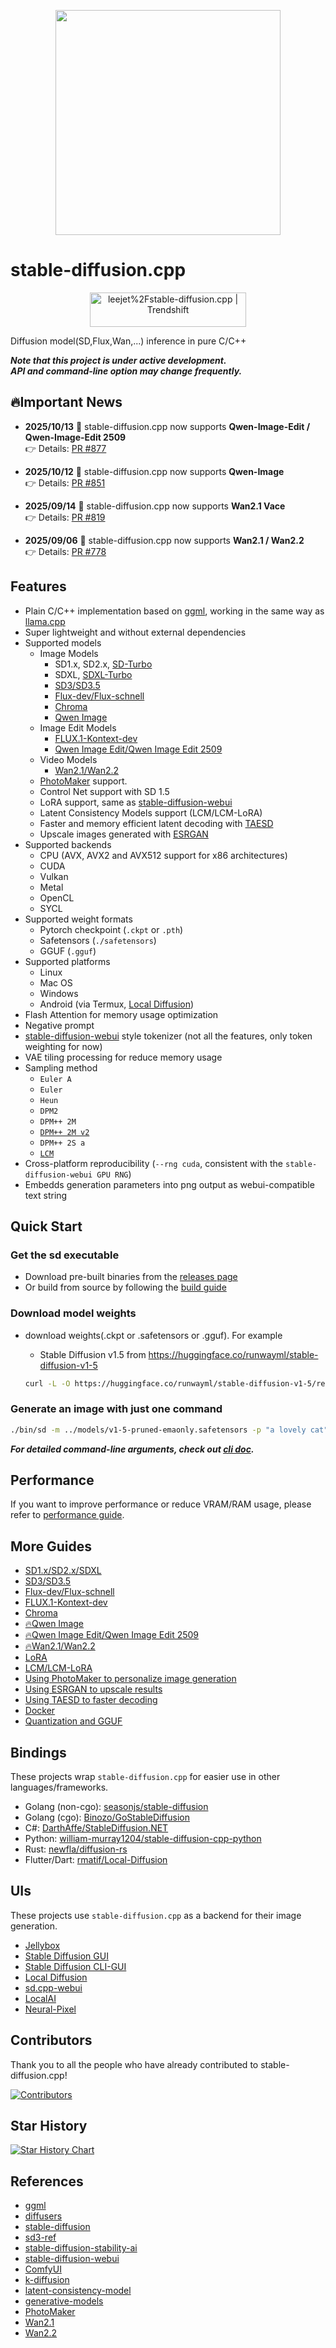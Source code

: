 <p align="center">
  <img src="./assets/cat_with_sd_cpp_42.png" width="360x">
</p>

# stable-diffusion.cpp

<div align="center">
<a href="https://trendshift.io/repositories/9714" target="_blank"><img src="https://trendshift.io/api/badge/repositories/9714" alt="leejet%2Fstable-diffusion.cpp | Trendshift" style="width: 250px; height: 55px;" width="250" height="55"/></a>
</div>

Diffusion model(SD,Flux,Wan,...) inference in pure C/C++

***Note that this project is under active development. \
API and command-line option may change frequently.***

## 🔥Important News

* **2025/10/13** 🚀 stable-diffusion.cpp now supports **Qwen-Image-Edit / Qwen-Image-Edit 2509**  
  👉 Details: [PR #877](https://github.com/leejet/stable-diffusion.cpp/pull/877)

* **2025/10/12** 🚀 stable-diffusion.cpp now supports **Qwen-Image**  
  👉 Details: [PR #851](https://github.com/leejet/stable-diffusion.cpp/pull/851)

* **2025/09/14** 🚀 stable-diffusion.cpp now supports **Wan2.1 Vace**  
  👉 Details: [PR #819](https://github.com/leejet/stable-diffusion.cpp/pull/819)

* **2025/09/06** 🚀 stable-diffusion.cpp now supports **Wan2.1 / Wan2.2**  
  👉 Details: [PR #778](https://github.com/leejet/stable-diffusion.cpp/pull/778)

## Features

- Plain C/C++ implementation based on [ggml](https://github.com/ggerganov/ggml), working in the same way as [llama.cpp](https://github.com/ggerganov/llama.cpp)
- Super lightweight and without external dependencies
- Supported models
  - Image Models
    - SD1.x, SD2.x, [SD-Turbo](https://huggingface.co/stabilityai/sd-turbo)
    - SDXL, [SDXL-Turbo](https://huggingface.co/stabilityai/sdxl-turbo)
    - [SD3/SD3.5](./docs/sd3.md)
    - [Flux-dev/Flux-schnell](./docs/flux.md)
    - [Chroma](./docs/chroma.md)
    - [Qwen Image](./docs/qwen_image.md)
  - Image Edit Models
    - [FLUX.1-Kontext-dev](./docs/kontext.md)
    - [Qwen Image Edit/Qwen Image Edit 2509](./docs/qwen_image_edit.md)
  - Video Models
    - [Wan2.1/Wan2.2](./docs/wan.md)
  - [PhotoMaker](https://github.com/TencentARC/PhotoMaker) support.
  - Control Net support with SD 1.5
  - LoRA support, same as [stable-diffusion-webui](https://github.com/AUTOMATIC1111/stable-diffusion-webui/wiki/Features#lora)
  - Latent Consistency Models support (LCM/LCM-LoRA)
  - Faster and memory efficient latent decoding with [TAESD](https://github.com/madebyollin/taesd)
  - Upscale images generated with [ESRGAN](https://github.com/xinntao/Real-ESRGAN)
- Supported backends
  - CPU (AVX, AVX2 and AVX512 support for x86 architectures)
  - CUDA
  - Vulkan
  - Metal
  - OpenCL
  - SYCL
- Supported weight formats
  - Pytorch checkpoint (`.ckpt` or `.pth`)
  - Safetensors (`./safetensors`)
  - GGUF (`.gguf`)
- Supported platforms
    - Linux
    - Mac OS
    - Windows
    - Android (via Termux, [Local Diffusion](https://github.com/rmatif/Local-Diffusion))
- Flash Attention for memory usage optimization
- Negative prompt
- [stable-diffusion-webui](https://github.com/AUTOMATIC1111/stable-diffusion-webui) style tokenizer (not all the features, only token weighting for now)
- VAE tiling processing for reduce memory usage
- Sampling method
    - `Euler A`
    - `Euler`
    - `Heun`
    - `DPM2`
    - `DPM++ 2M`
    - [`DPM++ 2M v2`](https://github.com/AUTOMATIC1111/stable-diffusion-webui/discussions/8457)
    - `DPM++ 2S a`
    - [`LCM`](https://github.com/AUTOMATIC1111/stable-diffusion-webui/issues/13952)
- Cross-platform reproducibility (`--rng cuda`, consistent with the `stable-diffusion-webui GPU RNG`)
- Embedds generation parameters into png output as webui-compatible text string

## Quick Start

### Get the sd executable

- Download pre-built binaries from the [releases page](https://github.com/leejet/stable-diffusion.cpp/releases)
- Or build from source by following the [build guide](./docs/build.md)

### Download model weights

- download weights(.ckpt or .safetensors or .gguf). For example
    - Stable Diffusion v1.5 from https://huggingface.co/runwayml/stable-diffusion-v1-5

    ```sh
    curl -L -O https://huggingface.co/runwayml/stable-diffusion-v1-5/resolve/main/v1-5-pruned-emaonly.safetensors
    ```

### Generate an image with just one command

```sh
./bin/sd -m ../models/v1-5-pruned-emaonly.safetensors -p "a lovely cat"
```

***For detailed command-line arguments, check out [cli doc](./examples/cli/README.md).***

## Performance

If you want to improve performance or reduce VRAM/RAM usage, please refer to [performance guide](./docs/performance.md).

## More Guides

- [SD1.x/SD2.x/SDXL](./docs/sd.md)
- [SD3/SD3.5](./docs/sd3.md)
- [Flux-dev/Flux-schnell](./docs/flux.md)
- [FLUX.1-Kontext-dev](./docs/kontext.md)
- [Chroma](./docs/chroma.md)
- [🔥Qwen Image](./docs/qwen_image.md)
- [🔥Qwen Image Edit/Qwen Image Edit 2509](./docs/qwen_image_edit.md)
- [🔥Wan2.1/Wan2.2](./docs/wan.md)
- [LoRA](./docs/lora.md)
- [LCM/LCM-LoRA](./docs/lcm.md)
- [Using PhotoMaker to personalize image generation](./docs/photo_maker.md)
- [Using ESRGAN to upscale results](./docs/esrgan.md)
- [Using TAESD to faster decoding](./docs/taesd.md)
- [Docker](./docs/docker.md)
- [Quantization and GGUF](./docs/quantization_and_gguf.md)

## Bindings

These projects wrap `stable-diffusion.cpp` for easier use in other languages/frameworks.

* Golang (non-cgo): [seasonjs/stable-diffusion](https://github.com/seasonjs/stable-diffusion)
* Golang (cgo): [Binozo/GoStableDiffusion](https://github.com/Binozo/GoStableDiffusion)
* C#: [DarthAffe/StableDiffusion.NET](https://github.com/DarthAffe/StableDiffusion.NET)
* Python: [william-murray1204/stable-diffusion-cpp-python](https://github.com/william-murray1204/stable-diffusion-cpp-python)
* Rust: [newfla/diffusion-rs](https://github.com/newfla/diffusion-rs)
* Flutter/Dart: [rmatif/Local-Diffusion](https://github.com/rmatif/Local-Diffusion)

## UIs

These projects use `stable-diffusion.cpp` as a backend for their image generation.

- [Jellybox](https://jellybox.com)
- [Stable Diffusion GUI](https://github.com/fszontagh/sd.cpp.gui.wx)
- [Stable Diffusion CLI-GUI](https://github.com/piallai/stable-diffusion.cpp)
- [Local Diffusion](https://github.com/rmatif/Local-Diffusion)
- [sd.cpp-webui](https://github.com/daniandtheweb/sd.cpp-webui)
- [LocalAI](https://github.com/mudler/LocalAI)
- [Neural-Pixel](https://github.com/Luiz-Alcantara/Neural-Pixel)

## Contributors

Thank you to all the people who have already contributed to stable-diffusion.cpp!

[![Contributors](https://contrib.rocks/image?repo=leejet/stable-diffusion.cpp)](https://github.com/leejet/stable-diffusion.cpp/graphs/contributors)

## Star History

[![Star History Chart](https://api.star-history.com/svg?repos=leejet/stable-diffusion.cpp&type=Date)](https://star-history.com/#leejet/stable-diffusion.cpp&Date)

## References

- [ggml](https://github.com/ggerganov/ggml)
- [diffusers](https://github.com/huggingface/diffusers)
- [stable-diffusion](https://github.com/CompVis/stable-diffusion)
- [sd3-ref](https://github.com/Stability-AI/sd3-ref)
- [stable-diffusion-stability-ai](https://github.com/Stability-AI/stablediffusion)
- [stable-diffusion-webui](https://github.com/AUTOMATIC1111/stable-diffusion-webui)
- [ComfyUI](https://github.com/comfyanonymous/ComfyUI)
- [k-diffusion](https://github.com/crowsonkb/k-diffusion)
- [latent-consistency-model](https://github.com/luosiallen/latent-consistency-model)
- [generative-models](https://github.com/Stability-AI/generative-models/)
- [PhotoMaker](https://github.com/TencentARC/PhotoMaker)
- [Wan2.1](https://github.com/Wan-Video/Wan2.1)
- [Wan2.2](https://github.com/Wan-Video/Wan2.2)
